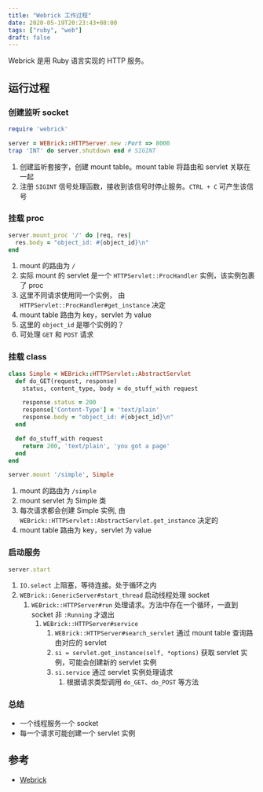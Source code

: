 ```yaml
---
title: "Webrick 工作过程"
date: 2020-05-19T20:23:43+08:00
tags: ["ruby", "web"]
draft: false
---
```


Webrick 是用 Ruby 语言实现的 HTTP 服务。

## 运行过程

### 创建监听 socket

```ruby
require 'webrick'

server = WEBrick::HTTPServer.new :Port => 8000
trap 'INT' do server.shutdown end # SIGINT
```

1. 创建监听套接字，创建 mount table。mount table 将路由和 servlet 关联在一起
2. 注册 `SIGINT` 信号处理函数，接收到该信号时停止服务。`CTRL + C` 可产生该信号

### 挂载 proc

```ruby
server.mount_proc '/' do |req, res|
  res.body = "object_id: #{object_id}\n"
end
```

1. mount 的路由为 `/`
2. 实际 mount 的 servlet 是一个 `HTTPServlet::ProcHandler` 实例，该实例包裹了 proc
3. 这里不同请求使用同一个实例， 由 `HTTPServlet::ProcHandler#get_instance` 决定
4. mount table 路由为 key，servlet 为 value
5. 这里的 `object_id` 是哪个实例的？
6. 可处理 `GET` 和 `POST` 请求

### 挂载 class

```ruby
class Simple < WEBrick::HTTPServlet::AbstractServlet
  def do_GET(request, response)
    status, content_type, body = do_stuff_with request

    response.status = 200
    response['Content-Type'] = 'text/plain'
    response.body = "object_id: #{object_id}\n"
  end

  def do_stuff_with request
    return 200, 'text/plain', 'you got a page'
  end
end

server.mount '/simple', Simple
```

1. mount 的路由为 `/simple`
2. mount servlet 为 Simple 类
3. 每次请求都会创建 Simple 实例, 由 `WEBrick::HTTPServlet::AbstractServlet.get_instance` 决定的
4. mount table 路由为 key，servlet 为 value

### 启动服务

```ruby
server.start
```

1. `IO.select` 上阻塞，等待连接。处于循环之内
1. `WEBrick::GenericServer#start_thread` 启动线程处理 socket
    1. `WEBrick::HTTPServer#run` 处理请求。方法中存在一个循环，一直到 socket 非 `:Running` 才退出
        1. `WEBrick::HTTPServer#service`
            1. `WEBrick::HTTPServer#search_servlet` 通过 mount table 查询路由对应的 servlet
            1. `si = servlet.get_instance(self, *options)` 获取 servlet 实例，可能会创建新的 servlet 实例
            1. `si.service` 通过 servlet 实例处理请求
                1. 根据请求类型调用 `do_GET`、`do_POST` 等方法

### 总结

- 一个线程服务一个 socket
- 每一个请求可能创建一个 servlet 实例

## 参考

- [Webrick](https://github.com/ruby/webrick)
